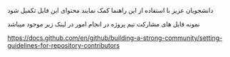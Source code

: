 دانشجویان عزیز با استفاده از این راهنما کمک نمایند محتوای این فایل تکمیل شود

نمونه فایل های مشارکت تیم پروژه در انجام امور در لینک زیر موجود میباشد

https://docs.github.com/en/github/building-a-strong-community/setting-guidelines-for-repository-contributors
